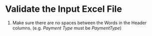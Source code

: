 # Validate the Input Excel File
1. Make sure there are no spaces between the Words in the Header columns. (e.g. _Payment Type_ must be _PaymentType_)